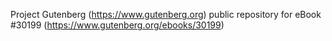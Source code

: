 Project Gutenberg (https://www.gutenberg.org) public repository for eBook #30199 (https://www.gutenberg.org/ebooks/30199)
